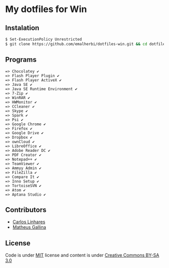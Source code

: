 # My dotfiles for Win

## Instalation

```bash
$ Set-ExecutionPolicy Unrestricted
$ git clone https://github.com/emalherbi/dotfiles-win.git && cd dotfiles-win && .\install.bat
```

## Programs

```
=> Chocolatey ✔
=> Flash Player Plugin ✔
=> Flash Player ActiveX ✔
=> Java SE ✔
=> Java SE Runtime Environment ✔
=> 7-Zip ✔
=> WinRAR ✔
=> HWMonitor ✔
=> CCleaner ✔
=> Skype ✔
=> Spark ✔
=> Psi ✔
=> Google Chrome ✔
=> Firefox ✔
=> Google Drive ✔
=> Dropbox ✔
=> ownCloud ✔
=> LibreOffice ✔
=> Adobe Reader DC ✔
=> PDF Creator ✔
=> Notepad++ ✔
=> TeamViewer ✔
=> Ammyy Admin ✔
=> FileZilla ✔
=> Compare It ✔
=> Inno Setup ✔
=> TortoiseSVN ✔
=> Atom ✔
=> Aptana Studio ✔
```

Contributors
------------

- [Carlos Linhares](https://plus.google.com/117393571272273909691/posts)
- [Matheus Gallina](https://plus.google.com/107142612493773758504/posts)

## License

Code is under [MIT](https://en.wikipedia.org/wiki/MIT_License) license and content is under [Creative Commons BY-SA 3.0](http://creativecommons.org/licenses/by-sa/3.0/deed.en_US)

